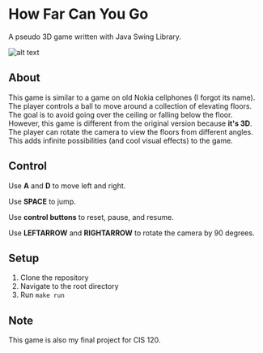 # How Far Can You Go
A pseudo 3D game written with Java Swing Library.

![alt text](https://github.com/zchuning/How-Far-Can-You-Go/raw/master/files/Gameplay.png "Gameplay")

## About
This game is similar to a game on old Nokia cellphones (I forgot its name). The player controls a ball to move around 
a collection of elevating floors. The goal is to avoid going over the ceiling or falling below the floor. However, this 
game is different from the original version because **it's 3D**. The player can rotate the camera to view the floors 
from different angles. This adds infinite possibilities (and cool visual effects) to the game.


## Control
Use **A** and **D** to move left and right.

Use **SPACE** to jump.

Use **control buttons** to reset, pause, and resume.

Use **LEFTARROW** and **RIGHTARROW** to rotate the camera by 90 degrees.

## Setup
1. Clone the repository
2. Navigate to the root directory
3. Run ```make run```

## Note
This game is also my final project for CIS 120.
